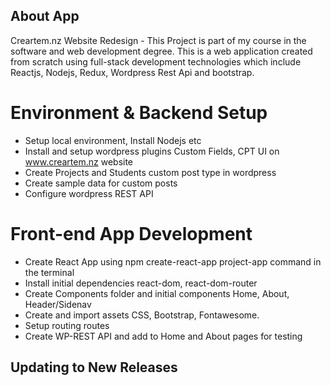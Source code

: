 


## About App

Creartem.nz Website Redesign - This Project is part of my course in the software and web development degree.
This is a web application created from scratch using full-stack development technologies which include Reactjs, Nodejs, Redux, Wordpress Rest Api and bootstrap.

# Environment & Backend Setup
-	Setup local environment, Install Nodejs etc
-	Install and setup wordpress plugins Custom Fields, CPT UI on www.creartem.nz website
-	Create Projects and Students custom post type in wordpress
-	Create sample data for custom posts
-	Configure wordpress REST API
# Front-end App Development
-	Create React App using npm create-react-app project-app command in the terminal
-	Install initial dependencies react-dom, react-dom-router
-	Create Components folder and initial components Home, About, Header/Sidenav
-	Create and import assets CSS, Bootstrap, Fontawesome.
-	Setup routing routes
-	Create WP-REST API and add to Home and About pages for testing


## Updating to New Releases


